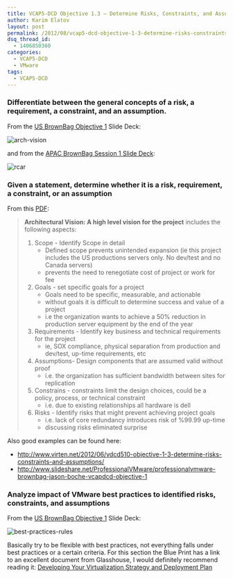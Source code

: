 ```yaml
---
title: VCAP5-DCD Objective 1.3 – Determine Risks, Constraints, and Assumptions
author: Karim Elatov
layout: post
permalink: /2012/08/vcap5-dcd-objective-1-3-determine-risks-constraints-and-assumptions/
dsq_thread_id:
  - 1406850360
categories:
  - VCAP5-DCD
  - VMware
tags:
  - VCAP5-DCD
---
```

### Differentiate between the general concepts of a risk, a requirement, a constraint, and an assumption.

From the [US BrownBag Objective 1](http://www.slideshare.net/ProfessionalVMware/professionalvmware-brownbag-jason-boche-vcapdcd-objective-1) Slide Deck:

![arch-vision](http://assets.virtuallyhyper.com/2012-08-arch-vision.png)

and from the [APAC BrownBag Session 1 Slide Deck](http://professionalvmware.com/2012/02/apac-brownbag-follow-up-vcap-dcd-study-group/):

![rcar](http://assets.virtuallyhyper.com/2012-08-rcar.png)

### Given a statement, determine whether it is a risk, requirement, a constraint, or an assumption

From this [PDF](http://assets.virtuallyhyper.com/2013-04-vcap-dcd_notes.pdf):

> **Architectural Vision: A high level vision for the project** includes the following aspects:
>
> 1.  Scope - Identify Scope in detail
>     *   Defined scope prevents unintended expansion (ie this project includes the US productions servers only. No dev/test and no Canada servers)
>     *   prevents the need to renegotiate cost of project or work for fee
> 2.  Goals - set specific goals for a project
>     *   Goals need to be specific, measurable, and actionable
>     *   without goals it is difficult to determine success and value of a project
>     *   i.e the organization wants to achieve a 50% reduction in production server equipment by the end of the year
> 3.  Requirements - Identify key business and technical requirements for the project
>     *   ie, SOX compliance, physical separation from production and dev/test, up-time requirements, etc
> 4.  Assumptions- Design components that are assumed valid without proof
>     *   i.e. the organization has sufficient bandwidth between sites for replication
> 5.  Constrains - constraints limit the design choices, could be a policy, process, or technical constraint
>     *   i.e. due to existing relationships all hardware is dell
> 6.  Risks - Identify risks that might prevent achieving project goals
>     *   i.e. lack of core redundancy introduces risk of %99.99 up-time
>     *   discussing risks eliminated surprise

Also good examples can be found here:

*   http://www.virten.net/2012/06/vdcd510-objective-1-3-determine-risks-constraints-and-assumptions/
*   http://www.slideshare.net/ProfessionalVMware/professionalvmware-brownbag-jason-boche-vcapdcd-objective-1

### Analyze impact of VMware best practices to identified risks, constraints, and assumptions

From the [US BrownBag Objective 1](http://www.slideshare.net/ProfessionalVMware/professionalvmware-brownbag-jason-boche-vcapdcd-objective-1) Slide Deck:

![best-practices-rules](http://assets.virtuallyhyper.com/2012-08-best-practices-rules.png)

Basically try to be flexible with best practices, not everything falls under best practices or a certain criteria. For this section the Blue Print has a link to an excellent document from Glasshouse, I would definitely recommend reading it: [Developing Your Virtualization Strategy and Deployment Plan](http://communities.vmware.com/docs/DOC-17431)

